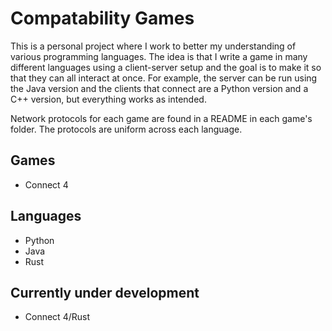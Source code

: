 # Compatability Games
This is a personal project where I work to better my understanding of various programming languages.
The idea is that I write a game in many different languages using a client-server setup
and the goal is to make it so that they can all interact at once.
For example, the server can be run using the Java version and the clients that connect are a 
Python version and a C++ version, but everything works as intended.

Network protocols for each game are found in a README in each game's folder.
The protocols are uniform across each language.

## Games
* Connect 4

## Languages
* Python
* Java
* Rust

## Currently under development
* Connect 4/Rust
